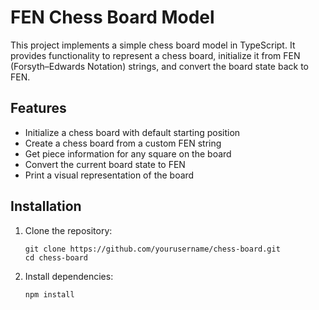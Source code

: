 # FEN Chess Board Model

This project implements a simple chess board model in TypeScript. It provides functionality to represent a chess board, initialize it from FEN (Forsyth–Edwards Notation) strings, and convert the board state back to FEN.

## Features

- Initialize a chess board with default starting position
- Create a chess board from a custom FEN string
- Get piece information for any square on the board
- Convert the current board state to FEN
- Print a visual representation of the board

## Installation

1. Clone the repository:
   ```
   git clone https://github.com/yourusername/chess-board.git
   cd chess-board
   ```

2. Install dependencies:
   ```
   npm install
   ```

